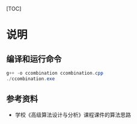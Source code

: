 [TOC]

# 说明

## 编译和运行命令

```powershell
g++ -o ccombination ccombination.cpp
./ccombination.exe
```

## 参考资料

- 学校《高级算法设计与分析》课程课件的算法思路
